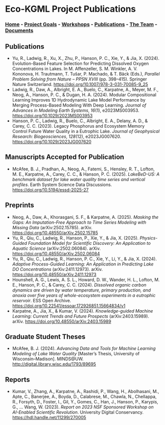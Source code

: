 # Eco-KGML Project Publications

### [Home](eco-kgml.github.io) - [Project Goals](https://eco-kgml.github.io/projectgoals) -  [Workshops](https://eco-kgml.github.io/workshops) - [Publications](https://eco-kgml.github.io/publications) - [The Team](https://eco-kgml.github.io/team) - [Documents](https://eco-kgml.github.io/documents)

## Publications

- Yu, R., Ladwig, R., Xu, X., Zhu, P., Hanson, P. C., Xie, Y., & Jia, X. (2024). Evolution-Based Feature Selection for Predicting Dissolved Oxygen Concentrations in Lakes. In M. Affenzeller, S. M. Winkler, A. V. Kononova, H. Trautmann, T. Tušar, P. Machado, & T. Bäck (Eds.), *Parallel Problem Solving from Nature – PPSN XVIII* (pp. 398–415). Springer Nature Switzerland. <https://doi.org/10.1007/978-3-031-70085-9_25>
- Ladwig, R., Daw, A., Albright, E. A., Buelo, C., Karpatne, A., Meyer, M. F., Neog, A., Hanson, P. C., & Dugan, H. A. (2024). Modular Compositional Learning Improves 1D Hydrodynamic Lake Model Performance by Merging Process-Based Modeling With Deep Learning. *Journal of Advances in Modeling Earth Systems*, *16*(1), e2023MS003953. <https://doi.org/10.1029/2023MS003953>
- Hanson, P. C., Ladwig, R., Buelo, C., Albright, E. A., Delany, A. D., & Carey, C. C. (2023). Legacy Phosphorus and Ecosystem Memory Control Future Water Quality in a Eutrophic Lake. *Journal of Geophysical Research: Biogeosciences*, *128*(12), e2023JG007620. <https://doi.org/10.1029/2023JG007620>

## Manuscripts Accepted for Publication

- McAfee, B. J., Pradhan, A., Neog, A., Fatemi, S., Hensley, R. T., Lofton, M. E., Karpatne, A., Carey, C. C., & Hanson, P. C. (2025). *LakeBeD-US: A benchmark dataset for lake water quality time series and vertical profiles*. Earth System Science Data Discussions. <https://doi.org/10.5194/essd-2025-27>

## Preprints

- Neog, A., Daw, A., Khorasgani, S. F., & Karpatne, A. (2025). *Masking the Gaps: An Imputation-Free Approach to Time Series Modeling with Missing Data* (arXiv:2502.15785). arXiv. <https://doi.org/10.48550/arXiv.2502.15785>
- Yu, R., Qiu, C., Ladwig, R., Hanson, P., Xie, Y., & Jia, X. (2025). *Physics-Guided Foundation Model for Scientific Discovery: An Application to Aquatic Science* (arXiv:2502.06084). arXiv. <https://doi.org/10.48550/arXiv.2502.06084>
- Yu, R., Qiu, C., Ladwig, R., Hanson, P. C., Xie, Y., Li, Y., & Jia, X. (2024). *Adaptive Process-Guided Learning: An Application in Predicting Lake DO Concentrations* (arXiv:2411.12973). arXiv. <https://doi.org/10.48550/arXiv.2411.12973>
- Hounshell, A. G., Lewis, A. S. L., Howard, D. W., Wander, H. L., Lofton, M. E., Hanson, P. C., & Carey, C. C. (2024). *Dissolved organic carbon dynamics are driven by water temperature, primary production, and anoxia over five years of whole-ecosystem experiments in a eutrophic reservoir*. ESS Open Archive. <https://doi.org/10.22541/essoar.172926851.15664834/v1>
- Karpatne, A., Jia, X., & Kumar, V. (2024). *Knowledge-guided Machine Learning: Current Trends and Future Prospects* (arXiv:2403.15989). arXiv. <https://doi.org/10.48550/arXiv.2403.15989>


## Graduate Student Theses

- McAfee, B. J. (2024). *Advancing Data and Tools for Machine Learning Modeling of Lake Water Quality* [Master’s Thesis, University of Wisconsin–Madison]. MINDS@UW. <http://digital.library.wisc.edu/1793/89695>

## Reports

- Kumar, V., Zhang, A., Karpatne, A., Rashidi, P., Wang, H., Abolhasani, M., Apte, C., Banerjee, A., Boyda, D., Calabrese, M., Chawla, N., Chellappa, R., Forsyth, D., Foster, I., Gil, Y., Gomes, C., Han, J., Hanson, P., Karypis, G., … Wang, W. (2023). *Report on 2023 NSF Sponsored Workshop on AI-Enabled Scientific Revolution*. University Digital Conservancy.  <https://hdl.handle.net/11299/270005>


